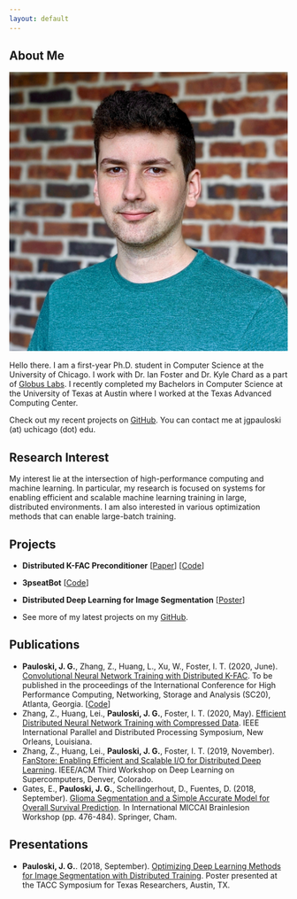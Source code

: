 ```yaml
---
layout: default
---
```


## About Me

<img class="profile-picture" src="static/headshot.jpg">

Hello there.
I am a first-year Ph.D. student in Computer Science at the University of Chicago.
I work with Dr. Ian Foster and Dr. Kyle Chard as a part of [Globus Labs](https://labs.globus.org/).
I recently completed my Bachelors in Computer Science at the University of Texas at Austin where I worked at the Texas Advanced Computing Center.

Check out my recent projects on [GitHub](https://github.com/gpauloski).
You can contact me at jgpauloski (at) uchicago (dot) edu.

## Research Interest

My interest lie at the intersection of high-performance computing and machine learning.
In particular, my research is focused on systems for enabling efficient and scalable machine learning training in large, distributed environments.
I am also interested in various optimization methods that can enable large-batch training.

## Projects

- **Distributed K-FAC Preconditioner** \[[Paper](https://arxiv.org/pdf/2007.00784.pdf)\] \[[Code](https://github.com/gpauloski/kfac_pytorch)\]

- **3pseatBot** \[[Code](https://github.com/gpauloski/3pseatBot)\]

- **Distributed Deep Learning for Image Segmentation** \[[Poster](https://gregpauloski.com/static/taccster_poster.pdf)\]

- See more of my latest projects on my [GitHub](https://github.com/gpauloski).

## Publications

- **Pauloski, J. G.**, Zhang, Z., Huang, L., Xu, W., Foster, I. T. (2020, June). [Convolutional Neural Network Training with Distributed K-FAC](https://arxiv.org/pdf/2007.00784). To be published in the proceedings of the International Conference for High Performance Computing, Networking, Storage and Analysis (SC20), Atlanta, Georgia. \[[Code](https://github.com/gpauloski/kfac_pytorch)\]
- Zhang, Z., Huang, Lei., **Pauloski, J. G.**, Foster, I. T. (2020, May). [Efficient Distributed Neural Network Training with Compressed Data](https://www.semanticscholar.org/paper/Efficient-I%2FO-for-Neural-Network-Training-with-Data-Zhang-Huang/a4f51d652d70bf2fb0e19985114841c23d9213d4). IEEE International Parallel and Distributed Processing Symposium, New Orleans, Louisiana.
- Zhang, Z., Huang, Lei., **Pauloski, J. G.**, Foster, I. T. (2019, November). [FanStore: Enabling Efficient and Scalable I/O for Distributed Deep Learning](https://ieeexplore.ieee.org/document/8945112). IEEE/ACM Third Workshop on Deep Learning on Supercomputers, Denver, Colorado.
- Gates, E., **Pauloski, J. G.**, Schellingerhout, D., Fuentes, D. (2018, September). [Glioma Segmentation and a Simple Accurate Model for Overall Survival Prediction](https://www.semanticscholar.org/paper/Glioma-Segmentation-and-a-Simple-Accurate-Model-for-Gates-Pauloski/e82763f9ab622e2a9243f6fedcf9e6acb5d82c78). In International MICCAI Brainlesion Workshop (pp. 476-484). Springer, Cham.

## Presentations

- **Pauloski, J. G.**. (2018, September). [Optimizing Deep Learning Methods for Image Segmentation with Distributed Training](https://gregpauloski.com/static/taccster_poster.pdf). Poster presented at the TACC Symposium for Texas Researchers, Austin, TX.
